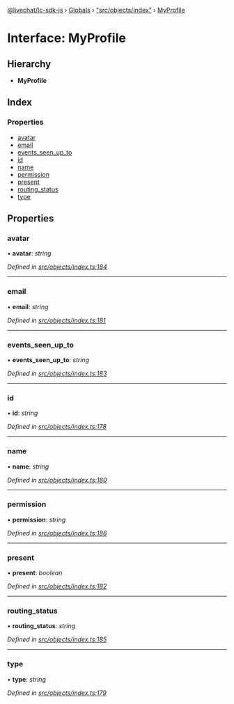 [@livechat/lc-sdk-js](../README.md) › [Globals](../globals.md) › ["src/objects/index"](../modules/_src_objects_index_.md) › [MyProfile](_src_objects_index_.myprofile.md)

# Interface: MyProfile

## Hierarchy

* **MyProfile**

## Index

### Properties

* [avatar](_src_objects_index_.myprofile.md#avatar)
* [email](_src_objects_index_.myprofile.md#email)
* [events_seen_up_to](_src_objects_index_.myprofile.md#events_seen_up_to)
* [id](_src_objects_index_.myprofile.md#id)
* [name](_src_objects_index_.myprofile.md#name)
* [permission](_src_objects_index_.myprofile.md#permission)
* [present](_src_objects_index_.myprofile.md#present)
* [routing_status](_src_objects_index_.myprofile.md#routing_status)
* [type](_src_objects_index_.myprofile.md#type)

## Properties

###  avatar

• **avatar**: *string*

*Defined in [src/objects/index.ts:184](https://github.com/livechat/lc-sdk-js/blob/9364105/src/objects/index.ts#L184)*

___

###  email

• **email**: *string*

*Defined in [src/objects/index.ts:181](https://github.com/livechat/lc-sdk-js/blob/9364105/src/objects/index.ts#L181)*

___

###  events_seen_up_to

• **events_seen_up_to**: *string*

*Defined in [src/objects/index.ts:183](https://github.com/livechat/lc-sdk-js/blob/9364105/src/objects/index.ts#L183)*

___

###  id

• **id**: *string*

*Defined in [src/objects/index.ts:178](https://github.com/livechat/lc-sdk-js/blob/9364105/src/objects/index.ts#L178)*

___

###  name

• **name**: *string*

*Defined in [src/objects/index.ts:180](https://github.com/livechat/lc-sdk-js/blob/9364105/src/objects/index.ts#L180)*

___

###  permission

• **permission**: *string*

*Defined in [src/objects/index.ts:186](https://github.com/livechat/lc-sdk-js/blob/9364105/src/objects/index.ts#L186)*

___

###  present

• **present**: *boolean*

*Defined in [src/objects/index.ts:182](https://github.com/livechat/lc-sdk-js/blob/9364105/src/objects/index.ts#L182)*

___

###  routing_status

• **routing_status**: *string*

*Defined in [src/objects/index.ts:185](https://github.com/livechat/lc-sdk-js/blob/9364105/src/objects/index.ts#L185)*

___

###  type

• **type**: *string*

*Defined in [src/objects/index.ts:179](https://github.com/livechat/lc-sdk-js/blob/9364105/src/objects/index.ts#L179)*

